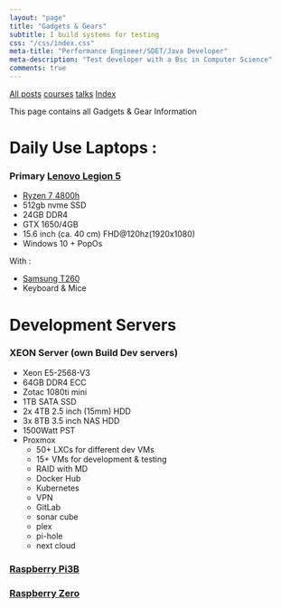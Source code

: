 ```yaml
---
layout: "page"
title: "Gadgets & Gears"
subtitle: I build systems for testing
css: "/css/index.css"
meta-title: "Performance Engineer/SDET/Java Developer"
meta-description: "Test developer with a Bsc in Computer Science"
comments: true
---
```

<div class="list-filters">
    <a href="/" class="list-filter filter-selected">All posts</a>
    <a href="/courses" class="list-filter">courses</a>
	<a href="/talks" class="list-filter">talks</a>
    <a href="/tags" class="list-filter">Index</a>
</div>

This page contains all Gadgets & Gear Information

# Daily Use Laptops : 
### Primary [Lenovo Legion 5](https://www.lenovo.com/us/en/laptops/legion-laptops/legion-5-series/Lenovo-Legion-5-15ARH05/p/88GMY501444)
- [Ryzen 7 4800h](https://www.cpubenchmark.net/cpu.php?cpu=AMD+Ryzen+7+4800H&id=3676)
- 512gb nvme SSD
- 24GB DDR4 
- GTX 1650/4GB
- 15.6 inch (ca. 40 cm) FHD@120hz(1920x1080)
- Windows 10 + PopOs

With : 
- [Samsung T260](https://www.cnet.com/products/samsung-syncmaster-t260-lcd-monitor-25-5/)
- Keyboard & Mice

# Development Servers 

### XEON Server (own Build Dev servers)
- Xeon E5-2568-V3
- 64GB DDR4 ECC
- Zotac 1080ti mini  
- 1TB SATA SSD
- 2x 4TB 2.5 inch (15mm) HDD
- 3x 8TB 3.5 inch NAS HDD
- 1500Watt PST
- Proxmox 
  - 50+ LXCs for different dev VMs
  - 15+ VMs for development & testing
  - RAID with MD 
  - Docker Hub
  - Kubernetes 
  - VPN
  - GitLab
  - sonar cube
  - plex
  - pi-hole
  - next cloud
    
### [Raspberry Pi3B](https://www.raspberrypi.org/products/raspberry-pi-3-model-b-plus/)
### [Raspberry Zero](https://www.raspberrypi.org/blog/raspberry-pi-zero-w-joins-family/)

